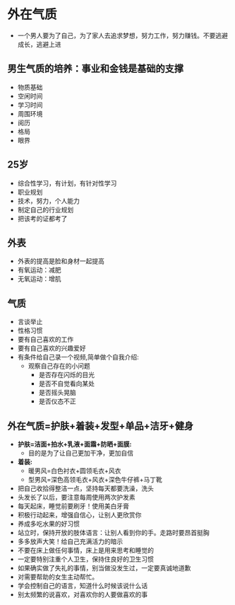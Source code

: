 # 外在气质

- 一个男人要为了自己，为了家人去追求梦想，努力工作，努力赚钱。不要逃避成长，逃避上进

## 男生气质的培养：事业和金钱是基础的支撑

- 物质基础
- 空闲时间
- 学习时间
- 周围环境
- 阅历
- 格局
- 眼界

## 25岁

- 综合性学习，有计划，有针对性学习
- 职业规划
- 技术，努力，个人能力
- 制定自己的行业规划
- 把该考的证都考了

## 外表

- 外表的提高是脸和身材一起提高
- 有氧运动：减肥
- 无氧运动：增肌

## 气质

- 言谈举止
- 性格习惯
- 要有自己喜欢的工作
- 要有自己喜欢的兴趣爱好
- 有条件给自己录一个视频,简单做个自我介绍:
  - 观察自己存在的小问题
    - 是否存在闪烁的目光
    - 是否不自觉看向某处
    - 是否摇头晃脑
    - 是否仪态不正

## 外在气质=护肤+着装+发型+单品+洁牙+健身

- **护肤=洁面+拍水+乳液+面霜+防晒+面膜:**
  - 目的是为了让自己更加干净，更加自信
- **着装:**
  - 暖男风=白色衬衣+圆领毛衣+风衣
  - 型男风=深色高领毛衣+风衣+深色牛仔裤+马丁靴
- 把自己收拾得整洁一点，坚持每天都要洗澡，洗头
- 头发长了以后，要注意每周使用两次护发素
- 每天起床，睡觉前要刷牙！使用美白牙膏
- 积极行动起来，增强自信心，让别人更欣赏你
- 养成多吃水果的好习惯
- 站立时，保持开放的肢体语言：让别人看到你的手。走路时要昂首挺胸
- 多多放声大笑！给自己充满活力的暗示
- 不要在床上做任何事情，床上是用来思考和睡觉的
- 一定要特别注重个人卫生，保持住良好的卫生习惯
- 如果确实做了失礼的事情，别当做没发生过，一定要真诚地道歉
- 对需要帮助的女生主动帮忙。
- 学会控制自己的语言，知道什么时候该说什么话
- 别太频繁的说喜欢，对喜欢你的人要做喜欢的事
